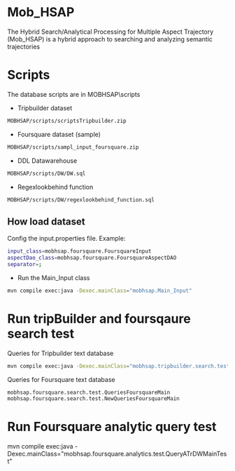 # Mob_HSAP

The Hybrid Search/Analytical Processing for Multiple Aspect Trajectory (Mob_HSAP) is a hybrid approach to searching and analyzing semantic trajectories


# Scripts

The database scripts are in MOBHSAP\scripts

* Tripbuilder dataset
```sh
MOBHSAP/scripts/scriptsTripbuilder.zip
```

* Foursquare dataset (sample)
```sh
MOBHSAP/scripts/sampl_input_foursquare.zip
```

* DDL Datawarehouse
```sh
MOBHSAP/scripts/DW/DW.sql
```

* Regexlookbehind function
```sh
MOBHSAP/scripts/DW/regexlookbehind_function.sql
```

## How load dataset
Config the input.properties file. Example:
```sh
input_class=mobhsap.foursquare.FoursquareInput
aspectDao_class=mobhsap.foursquare.FoursquareAspectDAO
separator=;
```
* Run the Main_Input class
```sh
mvn compile exec:java -Dexec.mainClass="mobhsap.Main_Input"
```

# Run tripBuilder and foursqaure search test
Queries for Tripbuilder text database
```sh
mvn compile exec:java -Dexec.mainClass="mobhsap.tripbuilder.search.test.QueriesTripBuilderMain"
```
Queries for Foursquare text database 
```sh
mobhsap.foursquare.search.test.QueriesFoursquareMain
mobhsap.foursquare.search.test.NewQueriesFoursquareMain
```

# Run Foursquare analytic query test
mvn compile exec:java -Dexec.mainClass="mobhsap.foursquare.analytics.test.QueryATrDWMainTest"
